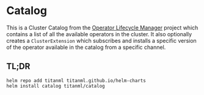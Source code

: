 # Catalog

This is a Cluster Catalog from the [Operator Lifecycle Manager](https://operator-framework.github.io/operator-controller/) project which contains a list of all the available operators in the cluster. It also optionally creates a `ClusterExtension` which subscribes and installs a specific version of the operator available in the catalog from a specific channel.

## TL;DR

```
helm repo add titanml titanml.github.io/helm-charts
helm install catalog titanml/catalog
```